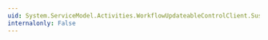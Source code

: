 ```yaml
---
uid: System.ServiceModel.Activities.WorkflowUpdateableControlClient.Suspend(System.Guid,System.String)
internalonly: False
---
```

